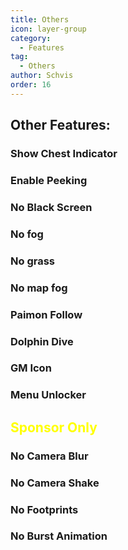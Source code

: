 ```yaml
---
title: Others
icon: layer-group
category:
  - Features
tag:
  - Others
author: Schvis
order: 16
---
```


## Other Features:
### Show Chest Indicator
### Enable Peeking
### No Black Screen
### No fog
### No grass
### No map fog
### Paimon Follow
### Dolphin Dive
### GM Icon
### Menu Unlocker
## <span style='color:yellow;'>Sponsor Only</span>
### No Camera Blur
### No Camera Shake
### No Footprints
### No Burst Animation
